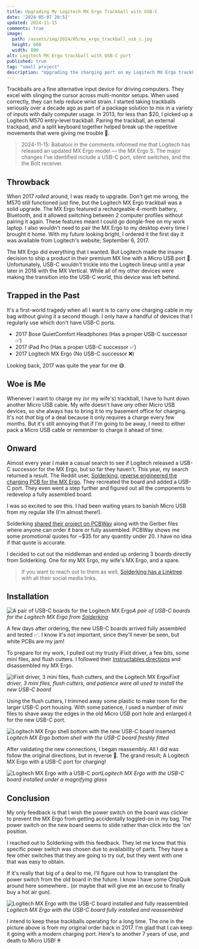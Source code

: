 ```yaml
---
title: Upgrading My Logitech MX Ergo Trackball with USB-C
date: '2024-05-07 20:51'
updated: 2024-11-15
comments: true
image:
  path: /assets/img/2024/05/mx_ergo_trackball_usb_c.jpg
  height: 600
  width: 800
alt: Logitech MX Ergo trackball with USB-C port
published: true
tag: "small project"
description: "Upgrading the charging port on my Logitech MX Ergo trackball with a USB-C mod."
---
```


Trackballs are a fine alternative input device for driving computers. They excel with slinging the cursor across multi-monitor setups. When used correctly, they can help reduce wrist strain. I started taking trackballs seriously over a decade ago as part of a package solution to mix in a variety of inputs with daily computer usage. In 2013, for less than $20, I picked up a Logitech M570 entry-level trackball. Pairing the trackball, an external trackpad, and a split keyboard together helped break up the repetitive movements that were giving me trouble 🧘. 

> 2024-11-15: Babalooi in the comments informed me that Logitech has released an updated MX Ergo model — the MX Ergo S. The major changes I've identified include a USB-C port, silent switches, and the the Bolt receiver.

## Throwback

When 2017 _rolled_ around, I was ready to upgrade. Don't get me wrong, the M570 still functioned just fine, but the Logitech MX Ergo trackball was a solid upgrade. The MX Ergo featured a rechargeable 4-month battery, Bluetooth, and it allowed switching between 2 computer profiles without pairing it again. These features meant I could go dongle-free on my work laptop. I also wouldn't need to pair the MX Ergo to my desktop every time I brought it home. With my future looking bright, I ordered it the first day it was available from Logitech's website; September 6, 2017.

The MX Ergo did everything that I wanted. But Logitech made the insane decision to ship a product in their premium MX line with a Micro USB port 🙁. Unfortunately, USB-C wouldn't trickle into the Logitech lineup until a year later in 2018 with the MX Vertical. While all of my other devices were making the transition into the USB-C world, this device was left behind.

## Trapped in the Past

It's a first-world tragedy when all I want is to carry one charging cable in my bag without giving it a second though. I only have a handful of devices that I regularly use which don't have USB-C ports.

- 2017 Bose QuietComfort Headphones (Has a proper USB-C successor ✅)
- 2017 iPad Pro (Has a proper USB-C successor ✅)
- 2017 Logitech MX Ergo (No USB-C successor ❌)

Looking back, 2017 was quite the year for me 😅.

## Woe is Me

Whenever I want to charge my (or my wife's) trackball, I have to hunt down another Micro USB cable. My wife doesn't have _any_ other Micro USB devices, so she always has to bring it to my basement office for charging. It's not _that_ big of a deal because it only requires a charge every few months. But it's still annoying that if I'm going to be away, I need to either pack a Micro USB cable or remember to charge it ahead of time.

## Onward

Almost every year I make a casual search to see if Logitech released a USB-C successor for the MX Ergo, but so far they haven't. This year, my search returned a result. The Reddit user, [Solderking](https://www.reddit.com/user/TheSolderking/), [reverse engineered the charging PCB for the MX Ergo](https://www.reddit.com/r/Trackballs/comments/1azxzpo/mx_ergo_usb_c_mod_concluded_dump/). They recreated the board and added a USB-C port. They even went a step further and figured out all the components to redevelop a fully assembled board.

I was so excited to see this. I had been waiting years to banish Micro USB from my regular life (I'm almost there!).  

Solderking [shared their project on PCBWay](https://www.pcbway.com/project/shareproject/Logitech_MX_Ergo_USB_C_PCB_replacement_89459dce.html) along with the Gerber files where anyone can order it bare or fully assembled. PCBWay shows me some promotional quotes for ~$35 for any quantity under 20. I have no idea if that quote is accurate. 

I decided to cut out the middleman and ended up ordering 3 boards directly from Solderking. One for my MX Ergo, my wife's MX Ergo, and a spare.

> If you want to reach out to them as well, [Solderking has a Linktree](https://linktr.ee/solderking) with all their social media links.

## Installation

![A pair of USB-C boards for the Logitech MX Ergo](/assets/img/2024/05/usb_c_boards.jpg)*A pair of USB-C boards for the Logitech MX Ergo from [Solderking](https://linktr.ee/solderking)*

A few days after ordering, the new USB-C boards arrived fully assembled and tested ✅. I know it's not important, since they'll never be seen, but white PCBs are my jam! 

To prepare for my work, I pulled out my trusty iFixit driver, a few bits, some mini files, and flush cutters. I followed their [Instructables directions](https://www.instructables.com/Converting-the-Logitech-MXERGO-Trackball-Mouse-to-/) and disassembled my MX Ergo. 

![iFixit driver, 3 mini files, flush cutters, and the Logitech MX Ergo](/assets/img/2024/05/tools.jpg)*iFixit driver, 3 mini files, flush cutters, and patience were all used to install the new USB-C board*

Using the flush cutters, I trimmed away some plastic to make room for the larger USB-C port housing. With some patience, I used a number of mini files to shave away the edges in the old Micro USB port hole and enlarged it for the new USB-C port.

![Logitech MX Ergo shell bottom with the new USB-C board inserted](/assets/img/2024/05/usb_c_board_installed.jpg)*Logitech MX Ergo bottom shell with the USB-C board freshly fitted*

After validating the new connections, I began reassembly. All I did was follow the original directions, but in reverse 🔄. The grand result; A Logitech MX Ergo with a USB-C port for charging!

![Logitech MX Ergo with a USB-C port](/assets/img/2024/05/mx_ergo_installed.jpg)*Logitech MX Ergo with the USB-C board installed under a magnifying glass*

## Conclusion

My only feedback is that I wish the power switch on the board was clickier to prevent the MX Ergo from getting accidentally toggled-on in my bag. The power switch on the new board seems to slide rather than click into the 'on' position. 

I reached out to Solderking with this feedback. They let me know that this specific power switch was chosen due to availability of parts. They have a few other switches that they are going to try out, but they went with one that was easy to obtain.

If it's really that big of a deal to me, I'll figure out how to transplant the power switch from the old board in the future. I know I have some ChipQuik around here somewhere.. (or maybe that will give me an excuse to finally buy a hot air gun).

![Logitech MX Ergo with the USB-C board installed and fully reassembled](/assets/img/2024/05/mx_ergo_trackball_usb_c.jpg)*Logitech MX Ergo with the USB-C board fully installed and reassembled*

I intend to keep these trackballs operating for a long time. The one in the picture above is from my original order back in 2017. I'm glad that I can keep it going with a modern charging port. Here's to another 7 years of use, and death to Micro USB! 🖲️
